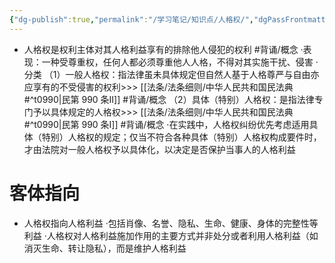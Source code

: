 ```yaml
---
{"dg-publish":true,"permalink":"/学习笔记/知识点/人格权/","dgPassFrontmatter":true}
---
```


- 人格权是权利主体对其人格利益享有的排除他人侵犯的权利 #背诵/概念 
·表现：一种受尊重权，任何人都必须尊重他人人格，不得对其实施干扰、侵害
·分类
（1）⼀般人格权：指法律虽未具体规定但自然人基于人格尊严与自由亦应享有的不受侵害的权利>>> [[法条/法条细则/中华人民共和国民法典#^t0990\|民第 990 条Ⅱ]] #背诵/概念 
（2）具体（特别）人格权：是指法律专门予以具体规定的人格权>>> [[法条/法条细则/中华人民共和国民法典#^t0990\|民第 990 条Ⅰ]] #背诵/概念 
·在实践中，人格权纠纷优先考虑适用具体（特别）人格权的规定；仅当不符合各种具体（特别）人格权构成要件时，才由法院对一般人格权予以具体化，以决定是否保护当事人的人格利益
# 客体指向
- 人格权指向人格利益
·包括肖像、名誉、隐私、生命、健康、身体的完整性等利益
·人格权对人格利益施加作用的主要方式并非处分或者利用人格利益（如消灭生命、转让隐私），而是维护人格利益